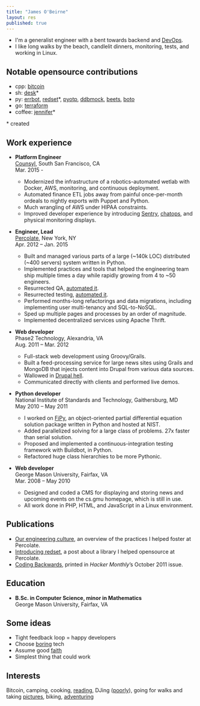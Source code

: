 ```yaml
---
title: "James O'Beirne"
layout: res
published: true
---
```


- I'm a generalist engineer with a bent towards backend and
  [DevOps](https://twitter.com/devops_borat/status/41587168870797312). 
- I like long walks by the beach, candlelit dinners, monitoring, tests, and
  working in Linux.

## Notable opensource contributions

- cpp:
  [bitcoin](https://github.com/bitcoin/bitcoin/pulls?utf8=%E2%9C%93&q=author%3Ajamesob+)  
- sh: 
  [desk](https://github.com/jamesob/desk)\*  
- py: 
  [errbot](https://github.com/errbotio/errbot/pulls?utf8=%E2%9C%93&q=is%3Apr+author%3Ajamesob), 
  [redset](https://github.com/percolate/redset)\*, 
  [pyotp](https://github.com/pyotp/pyotp/pull/1),
  [ddbmock](https://github.com/sendgridlabs/ddbmock/commits?author=jamesob),
  [beets](https://github.com/beetbox/beets/pulls?utf8=%E2%9C%93&q=is%3Apr+author%3Ajamesob),
  [boto](https://github.com/boto/boto/pull/1899)
- go: 
  [terraform](https://github.com/hashicorp/terraform/pulls?utf8=%E2%9C%93&q=is%3Apr+author%3Ajamesob+)  
- coffee: 
  [jennifer](https://github.com/percolate/jennifer)\*  

\* created

## Work experience

- **Platform Engineer**  
  [Counsyl](https://www.counsyl.com/), South San Francisco, CA  
  Mar. 2015 -  
  
  - Modernized the infrastructure of a robotics-automated wetlab with Docker,
    AWS, monitoring, and continuous deployment.
  - Automated finance ETL jobs away from painful once-per-month ordeals to
    nightly exports with Puppet and Python.
  - Much wrangling of AWS under HIPAA constraints.
  - Improved developer experience by introducing
    [Sentry](https://getsentry.com/welcome/),
    [chatops](https://speakerdeck.com/jnewland/chatops-at-github), and physical
    monitoring displays. 

- **Engineer, Lead**  
  [Percolate](https://www.percolate.com/), New York, NY  
  Apr. 2012 – Jan. 2015  
    
  - Built and managed various parts of a large (~140k LOC) distributed 
    (~400 servers) system written in Python.
  - Implemented practices and tools that helped the engineering team ship 
    multiple times a day while rapidly growing from 4 to ~50 engineers. 
  - Resurrected QA, [automated it](https://blog.percolate.com/2012/11/tools-we-use/).
  - Resurrected testing, [automated it](https://blog.percolate.com/2013/02/introducing-jennifer/).
  - Performed months-long refactorings and data migrations, including
    implementing user multi-tenancy and SQL-to-NoSQL.
  - Sped up multiple pages and processes by an order of magnitude.
  - Implemented decentralized services using Apache Thrift.

- **Web developer**  
  Phase2 Technology, Alexandria, VA  
  Aug. 2011 – Mar. 2012  
    
  - Full-stack web development using Groovy/Grails.
  - Built a feed-processing service for large news sites using Grails and
MongoDB that injects content into Drupal from various data sources.
  - Wallowed in [Drupal hell](https://www.drupal.org/project/oauth).
  - Communicated directly with clients and performed live demos.

- **Python developer**  
  National Institute of Standards and Technology, Gaithersburg, MD  
  May 2010 – May 2011  
    
  - I worked on [FiPy](http://www.ctcms.nist.gov/fipy/), an object-oriented
partial differential equation solution package written in Python and hosted
at NIST.
  - Added parallelized solving for a large class of problems. 27x faster than
serial solution.
  - Proposed and implemented a continuous-integration testing framework with
Buildbot, in Python.
  - Refactored huge class hierarchies to be more Pythonic.

- **Web developer**  
  George Mason University, Fairfax, VA  
  Mar. 2008 – May 2010  
   
  - Designed and coded a CMS for displaying and storing news and upcoming events
on the cs.gmu homepage, which is still in use.
  - All work done in PHP, HTML, and JavaScript in a Linux environment.

## Publications

  - [Our engineering culture](https://blog.percolate.com/2013/08/engineering-culture/),
an overview of the practices I helped foster at Percolate.
  - [Introducing redset](https://blog.percolate.com/2013/10/introducing-redset/),
a post about a library I helped opensource at Percolate.
  - [Coding Backwards](http://hackermonthly.com/issue-17.html), printed in *Hacker
Monthly*’s October 2011 issue.

## Education

- **B.Sc. in Computer Science, minor in Mathematics**  
  George Mason University, Fairfax, VA  

## Some ideas

- Tight feedback loop = happy developers
- Choose [boring](http://mcfunley.com/choose-boring-technology) tech
- Assume good [faith](https://en.wikipedia.org/wiki/Wikipedia:Assume_good_faith)
- Simplest thing that could work

## Interests

Bitcoin, camping, cooking,
[reading](https://www.goodreads.com/user/show/16430645-jamesob), DJing
([poorly](http://soundcloud.com/jamesob)), going for walks and taking
[pictures](http://instagram.com/_jamesob), biking,
[adventuring](http://ahadventure.us/)
